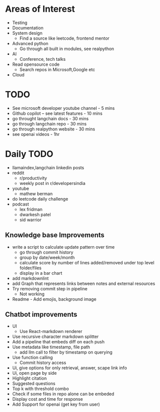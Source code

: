 # Areas of Interest
- Testing 
- Documentation 
- System design 
    - Find a source like leetcode, frontend mentor 
- Advanced python 
    - Go through all built in modules, see realpython  
- AI
    - Conference, tech talks 
- Read opensource code 
    - Search repos in Microsoft,Google etc 
- Cloud

# TODO
- See microsoft developer youtube channel - 5 mins
- Github copilot – see latest features - 10 mins
- go throught langchain docs - 30 mins
- go through langchain repo - 30 mins
- go through realpython website - 30 mins
- see openai videos - 1hr

# Daily TODO
- llamaindex,langchain linkedin posts
- reddit
    - r/productivity
    - weekly post in r/developersindia
- youtube
    - mathew berman
- do leetcode daily challenge
- podcast
    - lex fridman
    - dwarkesh patel
    - sid warrior

## Knowledge base Improvements
- write a script to calculate update pattern over time
    - go through commit history
    - group by date/week/month
    - calculate score by number of lines added/removed under top level folder/files
    - display in a bar chart
- add markdownlint
- add Graph that represents links between notes and external resources
- Try removing commit step in pipeline 
    - Not working
- Readme - Add emojis, background image 

## Chatbot improvements
- UI
    - Use React-markdown renderer
- Use recursive character markdown splitter  
- Add a pipeline that embeds diff on each push 
- Use metadata like timestamp, file path
    - add llm call to filter by timestamp on querying
- Use function calling  
    - Commit history access 
- Ui, give options for only retrieval, answer, scape link info 
- Ui, open page by side 
- Highlight citation  
- Suggested questions  
- Top k with threshold combo 
- Check if some files in repo alone can be embeded 
- Display cost and time for response 
- Add Support for openai (get key from user) 